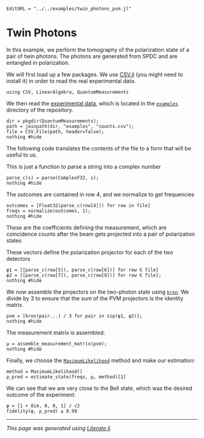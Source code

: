 ```@meta
EditURL = "../../examples/twin_photons_pvm.jl"
```

# Twin Photons
In this example, we perform the tomography of the polarization state of a pair of twin photons.
The photons are generated from SPDC and are entangled in polarization.

We will first load up a few packages.
We use [CSV.jl](https://github.com/JuliaData/CSV.jl) (you might need to install it)
in order to read the real experimental data.

````@example twin_photons_pvm
using CSV, LinearAlgebra, QuantumMeasurements
````

We then read the [experimental data](https://github.com/marcsgil/QuantumMeasurements.jl/tree/master/examples/counts.csv),
which is located in the [`examples`](https://github.com/marcsgil/QuantumMeasurements.jl/tree/master/examples) directory of the repository.

````@example twin_photons_pvm
dir = pkgdir(QuantumMeasurements);
path = joinpath(dir, "examples", "counts.csv");
file = CSV.File(path, header=false);
nothing #hide
````

The following code translates the contents of the file to a form that will be useful to us.

This is just a function to parse a string into a complex number

````@example twin_photons_pvm
parse_c(s) = parse(ComplexF32, s);
nothing #hide
````

The outcomes are contained in row 4, and we normalize to get frequencies

````@example twin_photons_pvm
outcomes = [Float32(parse_c(row[4])) for row in file]
freqs = normalize(outcomes, 1);
nothing #hide
````

These are the coefficients defining the measurement, which are coincidence counts after the beam gets
projected into a pair of polarization states

These vectors define the polarization projector for each of the two detectors

````@example twin_photons_pvm
ψ1 = [[parse_c(row[5]), parse_c(row[6])] for row ∈ file]
ψ2 = [[parse_c(row[7]), parse_c(row[8])] for row ∈ file];
nothing #hide
````

We now assemble the projectors on the two-photon state using [`kron`](https://docs.julialang.org/en/v1/stdlib/LinearAlgebra/#Base.kron).
We divide by 3 to ensure that the sum of the PVM projectors is the identity matrix.

````@example twin_photons_pvm
pvm = [kron(pair...) / 3 for pair in zip(ψ1, ψ2)];
nothing #hide
````

The measurement matrix is assembled:

````@example twin_photons_pvm
μ = assemble_measurement_matrix(pvm);
nothing #hide
````

Finally, we choose the [`MaximumLikelihood`](@ref) method and make our estimation:

````@example twin_photons_pvm
method = MaximumLikelihood()
ρ_pred = estimate_state(freqs, μ, method)[1]
````

We can see that we are very close to the Bell state, which was the desired outcome of the experiment:

````@example twin_photons_pvm
ψ = [1 + 0im, 0, 0, 1] / √2
fidelity(ψ, ρ_pred) ≥ 0.99
````

---

*This page was generated using [Literate.jl](https://github.com/fredrikekre/Literate.jl).*

